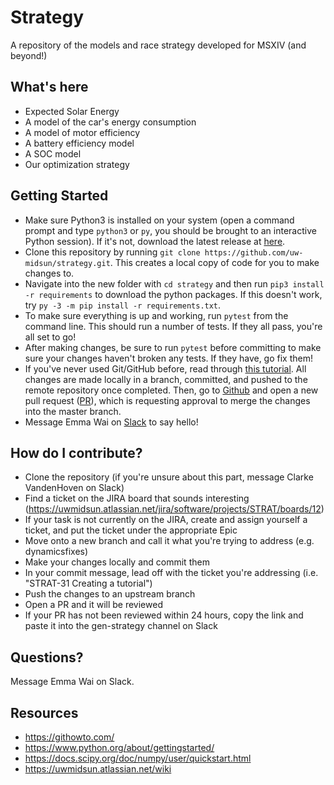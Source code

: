 # Strategy
A repository of the models and race strategy developed for MSXIV (and beyond!)
## What's here
 - Expected Solar Energy
 - A model of the car's energy consumption
 - A model of motor efficiency
 - A battery efficiency model
 - A SOC model
 - Our optimization strategy

## Getting Started
- Make sure Python3 is installed on your system (open a command prompt and type `python3` or `py`, you should be brought to an interactive Python session). If it's not, download the latest release at [here](https://www.python.org/downloads/).
- Clone this repository by running `git clone https://github.com/uw-midsun/strategy.git`. This creates a local copy of code for you to make changes to.
- Navigate into the new folder with `cd strategy` and then run `pip3 install -r requirements` to download the python packages. If this doesn't work, try `py -3 -m pip install -r requirements.txt`.
- To make sure everything is up and working, run `pytest` from the command line. This should run a number of tests. If they all pass, you're all set to go!
- After making changes, be sure to run `pytest` before committing to make sure your changes haven't broken any tests. If they have, go fix them!
- If you've never used Git/GitHub before, read through [this tutorial](https://githowto.com/). All changes are made locally in a branch, committed, and pushed to the remote repository once completed. Then, go to [Github](https://github.com/uw-midsun/strategy/pulls) and open a new pull request ([PR](https://help.github.com/en/github/collaborating-with-issues-and-pull-requests/about-pull-requests)), which is requesting approval to merge the changes into the master branch. 
- Message Emma Wai on [Slack](https://uwmidsun.slack.com/) to say hello!

## How do I contribute?
 - Clone the repository (if you're unsure about this part, message Clarke VandenHoven on Slack)
 - Find a ticket on the JIRA board that sounds interesting (https://uwmidsun.atlassian.net/jira/software/projects/STRAT/boards/12)
 - If your task is not currently on the JIRA, create and assign yourself a ticket, and put the ticket under the appropriate Epic
 - Move onto a new branch and call it what you're trying to address (e.g. dynamicsfixes)
 - Make your changes locally and commit them
 - In your commit message, lead off with the ticket you're addressing (i.e. "STRAT-31 Creating a tutorial")
 - Push the changes to an upstream branch
 - Open a PR and it will be reviewed
 - If your PR has not been reviewed within 24 hours, copy the link and paste it into the gen-strategy channel on Slack

## Questions?
Message Emma Wai on Slack.

## Resources
- https://githowto.com/
- https://www.python.org/about/gettingstarted/
- https://docs.scipy.org/doc/numpy/user/quickstart.html
- https://uwmidsun.atlassian.net/wiki
